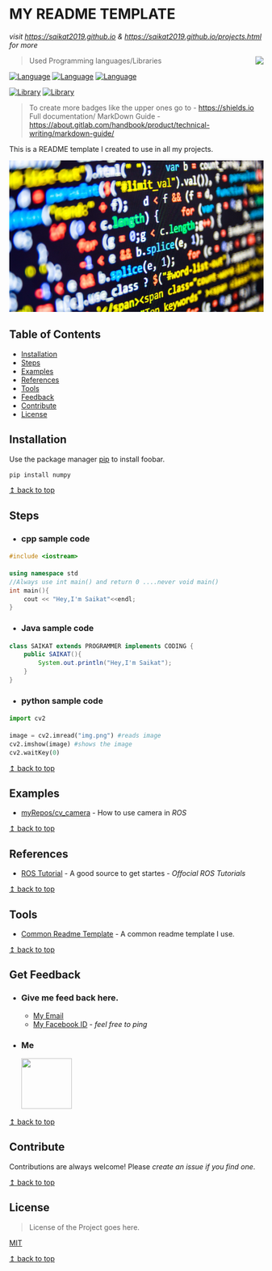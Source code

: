# MY README TEMPLATE 

*visit https://saikat2019.github.io  & https://saikat2019.github.io/projects.html for more*

<img src="https://raw.githubusercontent.com/Saikat2019/MY_README_TEMPLATE/master/README_RES/icon.jpeg" align="right" />

> Used Programming languages/Libraries

[![Language](https://img.shields.io/badge/C%2B%2B-17-0000ff.svg)](https://isocpp.org/)
[![Language](https://img.shields.io/badge/python-3.5-009900.svg)](https://docs.python.org/3/)
[![Language](https://img.shields.io/badge/Java-18.9-8f00b3.svg)](https://www.java.com/en/)

[![Library](https://img.shields.io/badge/ROS-kinetic-006600.svg)](http://www.ros.org/)
[![Library](https://img.shields.io/badge/OpenCV-3.3.1-6600cc.svg)](https://opencv.org/)

> To create more badges like the upper ones go to - https://shields.io
> Full documentation/ MarkDown Guide - https://about.gitlab.com/handbook/product/technical-writing/markdown-guide/

This is a README template I created to use in all my projects.

<p align="center" >
<img src="README_RES/codesnippet.jpg" height="300" width="600">
</p>

## Table of Contents
- [Installation](#Installation)
- [Steps](#Steps)
- [Examples](#Examples)
- [References](#References)
- [Tools](#Tools)
- [Feedback](#Get-Feedback)
- [Contribute](#Contribute)
- [License](#License)

## Installation

Use the package manager [pip](https://pip.pypa.io/en/stable/) to install foobar.

```bash
pip install numpy
```
[↥ back to top](#table-of-contents)

## Steps  

- ### cpp sample code

```cpp 
#include <iostream>

using namespace std
//Always use int main() and return 0 ....never void main()
int main(){
	cout << "Hey,I'm Saikat"<<endl;
}
```
- ### Java sample code

```java
class SAIKAT extends PROGRAMMER implements CODING {
	public SAIKAT(){
		System.out.println("Hey,I'm Saikat");
	}
}
```
- ### python sample code

```python
import cv2

image = cv2.imread("img.png") #reads image
cv2.imshow(image) #shows the image
cv2.waitKey(0)
```
[↥ back to top](#table-of-contents)

## Examples

- [myRepos/cv_camera](https://github.com/Saikat2019/cv_camera) - How to use camera in *ROS*

[↥ back to top](#table-of-contents)

## References

- [ROS Tutorial](http://wiki.ros.org/ROS/Tutorials) - A good source to get startes - *Offocial ROS Tutorials*

[↥ back to top](#table-of-contents)

## Tools

- [Common Readme Template](https://github.com/Saikat2019/MY_README_TEMPLATE/blob/master/README.md) - A common readme template I use.

[↥ back to top](#table-of-contents)

## Get Feedback

 -	### Give me feed back here.
	 - [My Email](mailto:saikatmondal410@iitkgp.ac.in) 
	 - [My Facebook ID](https://www.facebook.com/profile.php?id=100011440244328) - *feel free to ping*
 -  ### Me
 	<p>
		<img src="https://avatars2.githubusercontent.com/u/33754597?v=4" width="100" height="100" />
	</p>

[↥ back to top](#table-of-contents)

## Contribute

Contributions are always welcome!
Please *create an issue if you find one*.

[↥ back to top](#table-of-contents)

## License

>License of the Project goes here.

[MIT](https://choosealicense.com/licenses/mit/)

[↥ back to top](#table-of-contents)
